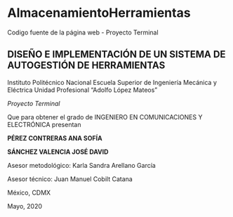 # AlmacenamientoHerramientas
Codigo fuente de la página web - Proyecto Terminal
## DISEÑO E IMPLEMENTACIÓN DE UN SISTEMA DE AUTOGESTIÓN DE HERRAMIENTAS

Instituto Politécnico Nacional
Escuela Superior de Ingeniería Mecánica y Eléctrica 
Unidad Profesional “Adolfo López Mateos” 


*Proyecto Terminal*


Que para obtener el grado de
INGENIERO EN COMUNICACIONES Y ELECTRÓNICA
presentan


**PÉREZ CONTRERAS ANA SOFÍA**

**SÁNCHEZ VALENCIA JOSÉ DAVID**


Asesor metodológico: Karla Sandra Arellano García

Asesor técnico: Juan Manuel Cobilt Catana


México, CDMX

Mayo, 2020
